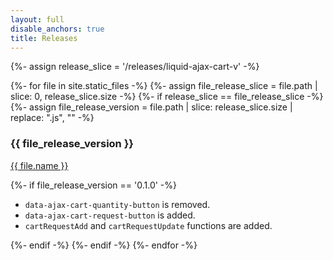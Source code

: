 ```yaml
---
layout: full
disable_anchors: true
title: Releases
---
```


{%- assign release_slice = '/releases/liquid-ajax-cart-v' -%}

{%- for file in site.static_files -%}
	{%- assign file_release_slice = file.path | slice: 0, release_slice.size -%}
	{%- if release_slice == file_release_slice -%}
		{%- assign file_release_version = file.path | slice: release_slice.size | replace: ".js", "" -%}
		<h3>{{ file_release_version }}</h3>
		<p><a href="{{ file.path }}">{{ file.name }}</a></p>
		{%- if file_release_version == '0.1.0' -%}
			<ul>
				<li>`data-ajax-cart-quantity-button` is removed.</li>
				<li>`data-ajax-cart-request-button` is added.</li>
				<li>`cartRequestAdd` and `cartRequestUpdate` functions are added.</li>
			</ul>
		{%- endif -%}
	{%- endif -%}
{%- endfor -%}
